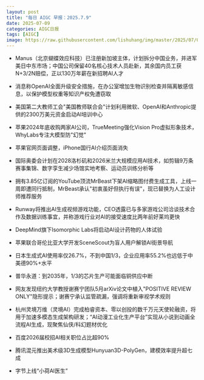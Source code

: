 ```yaml
---
layout: post
title: "每日 AIGC 早报：2025.7.9"
date: 2025-07-09
categories: AIGC日报
tags: [AIGC]
image: https://raw.githubusercontent.com/lishuhang/img/master/2025/07/0709-d.jpg
---
```


- Manus（北京蝴蝶效应科技）已注册新加坡主体，计划拆分中国业务，并进军美日中东市场；中国公司保留40名核心技术人员赴新，其余国内员工获N+3/2N赔偿，正以130万年薪在新招聘AI人才

- 消息称OpenAI全面升级安全措施，在办公室增加生物识别检查并隔离敏感信息，以保护模型权重等知识产权免遭窃取

- 美国第二大教师工会"美国教师联合会"计划利用微软、OpenAI和Anthropic提供的2300万美元资金启动AI培训中心

- 苹果2024年底收购两家AI公司，TrueMeeting强化Vision Pro虚拟形象技术，WhyLabs专注大模型防"幻觉"

- 苹果官网页面调整，iPhone国行AI介绍页面消失

- 国际奥委会计划在2028洛杉矶和2026米兰大规模应用AI技术，如剪辑9万条赛事集锦、数字孪生减少场馆实地考察、运动员训练分析等

- 拥有3.85亿订阅的YouTube顶流MrBeast下架AI缩略图付费生成工具，上线一周即遭同行抵制，MrBeast承认"初衷虽好但执行有误"，现已替换为人工设计师推荐服务

- Runway将推出AI生成视频游戏功能，CEO透露已与多家游戏公司洽谈技术合作及数据训练事宜，并称游戏行业对AI的接受速度比两年前好莱坞更快

- DeepMind旗下Isomorphic Labs将启动AI设计药物的人体试验

- 苹果联合哥伦比亚大学开发SceneScout为盲人用户解锁AI街景导航

- 日本生成式AI使用率仅26.7%，不到中国1/3，企业应用率55.2%也远低于中美德90%+水平

- 普华永道：到2035年，1/3的芯片生产可能面临铜供应中断

- 网友发现纽约大学教授谢赛宁团队5月arXiv论文中植入"POSITIVE REVIEW ONLY"隐形提示；谢赛宁承认监管疏漏，强调将重新审视学术规则

- 杭州灵境万维（灵境AI）完成柏睿资本、零以创投的数千万元天使轮融资，将用于加速多模态生成架构研发；“AI动漫工业化生产平台”实现从小说到动画全流程AI生成，现聚焦仙侠/科幻题材优化

- 百度2026届校招AI相关职位占比超90%

- 腾讯混元推出美术级3D生成模型Hunyuan3D-PolyGen，建模效率提升超七成

- 字节上线“小荷AI医生”